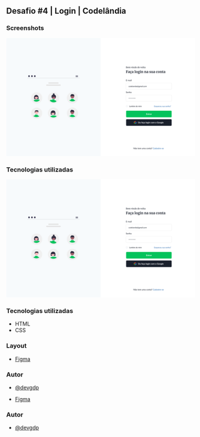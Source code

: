 ## Desafio #4 | Login | Codelândia

### Screenshots


![Print](https://raw.githubusercontent.com/devgdp/Login/main/assets/img/Login.png 'Print')

### Tecnologias utilizadas

![Print](https://raw.githubusercontent.com/devgdp/Login/main/assets/img/Login.png "Print")

### Tecnologias utilizadas
- HTML
- CSS

### Layout

- [Figma](https://www.figma.com/file/Yb9IBH56g7T1hdIyZ3BMNO/Desafios---Codel%C3%A2ndia?node-id=4588%3A37)

### Autor

- [@devgdp](https://www.github.com/devgdp)


- [Figma](https://www.figma.com/file/Yb9IBH56g7T1hdIyZ3BMNO/Desafios---Codel%C3%A2ndia?node-id=4588%3A37)
 
### Autor

- [@devgdp](https://www.github.com/devgdp)

